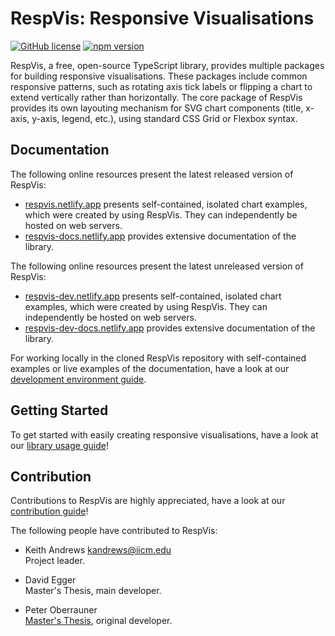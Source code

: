 # RespVis: Responsive Visualisations 

[![GitHub license](https://img.shields.io/badge/license-MIT-blue.svg)](https://github.com/tugraz-isds/respvis/blob/master/LICENSE) [![npm version](https://img.shields.io/npm/v/respvis.svg?style=flat)](https://www.npmjs.com/package/respvis)

RespVis, a free, open-source TypeScript library, provides multiple packages 
for building responsive visualisations. These packages include common responsive
patterns, such as rotating axis tick labels or flipping a chart to extend
vertically rather than horizontally.
The core package of RespVis provides its own layouting mechanism for SVG
chart components (title, x-axis, y-axis, legend, etc.), using standard
CSS Grid or Flexbox syntax.


## Documentation

The following online resources present the latest released version of 
RespVis:
- [respvis.netlify.app](https://respvis.netlify.app/) presents 
  self-contained, isolated chart examples, which were created 
  by using RespVis. They can independently be hosted on web servers.
- [respvis-docs.netlify.app](https://respvis-docs.netlify.app/)
  provides extensive documentation of the library.

The following online resources present the latest unreleased version
of RespVis:
- [respvis-dev.netlify.app](https://respvis-dev.netlify.app/) presents
  self-contained, isolated chart examples, which were created by using 
  RespVis. They can independently be hosted on web servers.
- [respvis-dev-docs.netlify.app](https://respvis-dev-docs.netlify.app/)
  provides extensive documentation of the library.

For working locally in the cloned RespVis repository with self-contained 
examples or live examples of the documentation, have a look at our 
[development environment guide](https://respvis-dev-docs.netlify.app/?path=/docs/contributing-development-environment--docs).


## Getting Started

To get started with easily creating responsive visualisations,
have a look at our
[library usage guide](https://respvis-docs.netlify.app/?path=/docs/using-respvis-using-respvis--docs)!


## Contribution

Contributions to RespVis are highly appreciated, have a look at our
[contribution guide](https://respvis-docs.netlify.app/?path=/docs/contributing-contributing--docs)!

The following people have contributed to RespVis:

- Keith Andrews
  [kandrews@iicm.edu](mailto:kandrews@iicm.edu?subject=RespVis)  
  Project leader.

- David Egger  
  Master's Thesis, main developer.

- Peter Oberrauner  
  [Master's Thesis](https://ftp.isds.tugraz.at/pub/theses/poberrauner-2022-msc.pdf),
  original developer.
